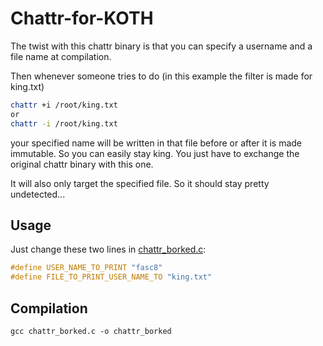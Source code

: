 # Chattr-for-KOTH

The twist with this chattr binary is that you can specify a username and a file name at compilation.

Then whenever someone tries to do (in this example the filter is made for king.txt)

```bash
chattr +i /root/king.txt
or
chattr -i /root/king.txt
```
your specified name will be written in that file before or after it is made immutable.
So you can easily stay king. You just have to exchange the original chattr binary with this one.

It will also only target the specified file. So it should stay pretty undetected...

## Usage

Just change these two lines in [chattr_borked.c](chattr_borked.c):
```c
#define USER_NAME_TO_PRINT "fasc8"
#define FILE_TO_PRINT_USER_NAME_TO "king.txt"
```

## Compilation
```
gcc chattr_borked.c -o chattr_borked
```
